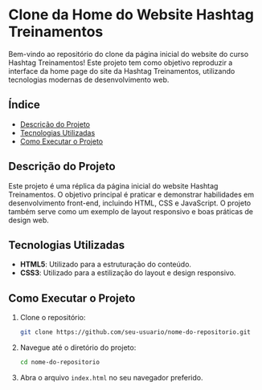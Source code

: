# Clone da Home do Website Hashtag Treinamentos

Bem-vindo ao repositório do clone da página inicial do website do curso Hashtag Treinamentos! Este projeto tem como objetivo reproduzir a interface da home page do site da Hashtag Treinamentos, utilizando tecnologias modernas de desenvolvimento web.

## Índice

- [Descrição do Projeto](#descrição-do-projeto)
- [Tecnologias Utilizadas](#tecnologias-utilizadas)
- [Como Executar o Projeto](#como-executar-o-projeto)

## Descrição do Projeto

Este projeto é uma réplica da página inicial do website Hashtag Treinamentos. O objetivo principal é praticar e demonstrar habilidades em desenvolvimento front-end, incluindo HTML, CSS e JavaScript. O projeto também serve como um exemplo de layout responsivo e boas práticas de design web.

## Tecnologias Utilizadas

- **HTML5**: Utilizado para a estruturação do conteúdo.
- **CSS3**: Utilizado para a estilização do layout e design responsivo.

## Como Executar o Projeto

1. Clone o repositório:

   ```bash
   git clone https://github.com/seu-usuario/nome-do-repositorio.git
   ```

2. Navegue até o diretório do projeto:

   ```bash
   cd nome-do-repositorio
   ```

3. Abra o arquivo `index.html` no seu navegador preferido.
